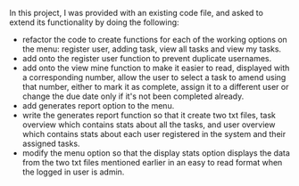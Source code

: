 In this project, I was provided with an existing code file, and asked to extend its functionality by doing the following:
- refactor the code to create functions for each of the working options on the menu: register user, adding task, view all tasks and view my tasks.
- add onto the register user function to prevent duplicate usernames.
- add onto the view mine function to make it easier to read, displayed with a corresponding number, allow the user to select a task to amend using that number,
  either to mark it as complete, assign it to a different user or change the due date only if it's not been completed already.
- add generates report option to the menu.
- write the generates report function so that it create two txt files, task overview which contains stats about all the tasks, and user overview which contains stats
  about each user registered in the system and their assigned tasks.
- modify the menu option so that the display stats option displays the data from the two txt files mentioned earlier in an easy to read format when the logged in
  user is admin. 

